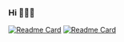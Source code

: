 ### Hi 🌱🌱🌱
<!--
![header](https://capsule-render.vercel.app/api?type=transparent&color=auto&height=300&section=header&text=Hi&fontSize=90)
-->

<!--
**joseunghui/joseunghui** is a ✨ _special_ ✨ repository because its `README.md` (this file) appears on your GitHub profile.

Here are some ideas to get you started:

- 🔭 I’m currently working on ...
- 🌱 I’m currently learning ...
- 👯 I’m looking to collaborate on ...
- 🤔 I’m looking for help with ...
- 💬 Ask me about ...
- 📫 How to reach me: ...
- 😄 Pronouns: ...
- ⚡ Fun fact: ...
-->

[![Readme Card](https://github-readme-stats.vercel.app/api/pin/?username=joseunghui&repo=UNO_game&theme=transparent)](https://github.com/joseunghui/UNO_game)
[![Readme Card](https://github-readme-stats.vercel.app/api/pin/?username=joseunghui&repo=repractice&theme=transparent)](https://github.com/joseunghui/GOHAMA)


<!--
[![Top Langs](https://github-readme-stats.vercel.app/api/top-langs/?username=anuraghazra&layout=donut&theme=transparent)](https://github.com/joseunghui)

![Anurag's GitHub stats](https://github-readme-stats.vercel.app/api?username=joseunghui&show_icons=true&theme=dark)
[![Top Langs](https://github-readme-stats.vercel.app/api/top-langs/?username=joseunghui&layout=compact)](https://github.com/joseunghui/github-readme-stats)
-->

